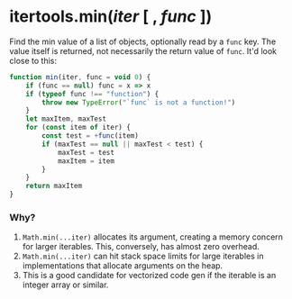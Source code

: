 # itertools.min(*iter* [ , *func* ])

Find the min value of a list of objects, optionally read by a `func` key. The value itself is returned, not necessarily the return value of `func`. It'd look close to this:

```js
function min(iter, func = void 0) {
    if (func == null) func = x => x
    if (typeof func !== "function") {
        throw new TypeError("`func` is not a function!")
    }
    let maxItem, maxTest
    for (const item of iter) {
        const test = +func(item)
        if (maxTest == null || maxTest < test) {
            maxTest = test
            maxItem = item
        }
    }
    return maxItem
}
```

### Why?

1. `Math.min(...iter)` allocates its argument, creating a memory concern for larger iterables. This, conversely, has almost zero overhead.
1. `Math.min(...iter)` can hit stack space limits for large iterables in implementations that allocate arguments on the heap.
1. This is a good candidate for vectorized code gen if the iterable is an integer array or similar.
